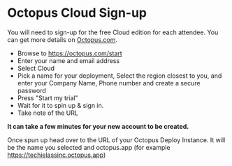 # Octopus Cloud Sign-up


You will need to sign-up for the free Cloud edition for each attendee. You can get more details on [Octopus.com](https://octopus.com/start).

- Browse to <https://octopus.com/start>
- Enter your name and email address
- Select Cloud
- Pick a name for your deployment,  Select the region closest to you, and enter your Company Name, Phone number and create a secure password
- Press "Start my trial"
- Wait for it to spin up & sign in.
- Take note of the URL

**It can take a few minutes for your new account to be created.** 

Once spun up head over to the URL of your Octopus Deploy Instance.  It will be the name you selected and octopus.app (for example https://techielassinc.octopus.app)

